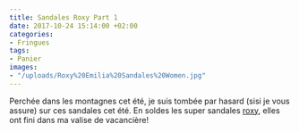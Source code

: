 ```yaml
---
title: Sandales Roxy Part 1
date: 2017-10-24 15:14:00 +02:00
categories:
- Fringues
tags:
- Panier
images:
- "/uploads/Roxy%20Emilia%20Sandales%20Women.jpg"
---
```


Perchée dans les montagnes cet été, je suis tombée par hasard (sisi je vous assure) sur ces sandales cet été. En soldes les super sandales [roxy](http://www.laredoute.fr/ppdp/prod-505710443.aspx#searchkeyword=sandalesroxy|shoppingtool=serp), elles ont fini dans ma valise de vacancière!